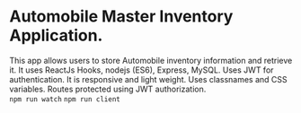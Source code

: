 # Automobile Master Inventory Application.
This app allows users to store Automobile inventory information and retrieve it.
It uses ReactJs Hooks, nodejs (ES6), Express, MySQL. Uses JWT for authentication. It is responsive and light weight. Uses classnames and CSS variables.
Routes protected using JWT authorization.\
`npm run watch`
`npm run client`
